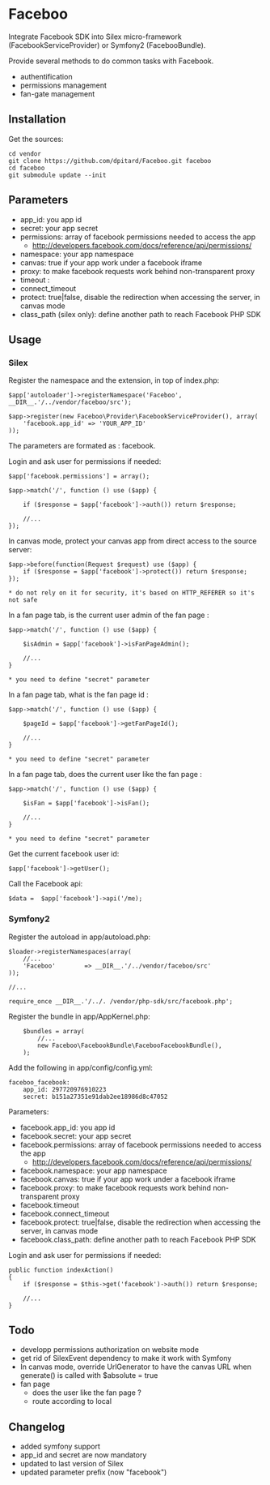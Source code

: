 Faceboo
=======

Integrate Facebook SDK into Silex micro-framework (FacebookServiceProvider) or Symfony2 (FacebooBundle).

Provide several methods to do common tasks with Facebook.
* authentification
* permissions management
* fan-gate management


Installation
------------

Get the sources:

    cd vendor
    git clone https://github.com/dpitard/Faceboo.git faceboo
    cd faceboo
    git submodule update --init

Parameters
----------

* app_id: you app id
* secret: your app secret
* permissions: array of facebook permissions needed to access the app
    * http://developers.facebook.com/docs/reference/api/permissions/
* namespace: your app namespace
* canvas: true if your app work under a facebook iframe
* proxy: to make facebook requests work behind non-transparent proxy
* timeout :
* connect_timeout
* protect: true|false, disable the redirection when accessing the server, in canvas mode
* class_path (silex only): define another path to reach Facebook PHP SDK

Usage
-----

### Silex

Register the namespace and the extension, in top of index.php:

    $app['autoloader']->registerNamespace('Faceboo', __DIR__.'/../vendor/faceboo/src');

    $app->register(new Faceboo\Provider\FacebookServiceProvider(), array(
        'facebook.app_id' => 'YOUR_APP_ID'
    ));

The parameters are formated as : facebook.<NAME>


Login and ask user for permissions if needed:
    
    $app['facebook.permissions'] = array();

    $app->match('/', function () use ($app) {

        if ($response = $app['facebook']->auth()) return $response;

        //...
    });

In canvas mode, protect your canvas app from direct access to the source server:

    $app->before(function(Request $request) use ($app) {
        if ($response = $app['facebook']->protect()) return $response;
    });

    * do not rely on it for security, it's based on HTTP_REFERER so it's not safe

In a fan page tab, is the current user admin of the fan page :

    $app->match('/', function () use ($app) {

        $isAdmin = $app['facebook']->isFanPageAdmin();
        
        //...
    }

    * you need to define "secret" parameter

In a fan page tab, what is the fan page id :

    $app->match('/', function () use ($app) {

        $pageId = $app['facebook']->getFanPageId();
        
        //...
    }

    * you need to define "secret" parameter

In a fan page tab, does the current user like the fan page :

    $app->match('/', function () use ($app) {

        $isFan = $app['facebook']->isFan();
        
        //...
    }

    * you need to define "secret" parameter

Get the current facebook user id:

    $app['facebook']->getUser();

Call the Facebook api:

    $data =  $app['facebook']->api('/me);

### Symfony2

Register the autoload in app/autoload.php:

    $loader->registerNamespaces(array(
        //...
        'Faceboo'        => __DIR__.'/../vendor/faceboo/src'
    ));

    //...

    require_once __DIR__.'/../. /vendor/php-sdk/src/facebook.php';

Register the bundle in app/AppKernel.php:

        $bundles = array(
            //...
            new Faceboo\FacebookBundle\FacebooFacebookBundle(),
        );

Add the following in app/config/config.yml:

    faceboo_facebook:
        app_id: 297720976910223
        secret: b151a27351e91dab2ee18986d8c47052

Parameters:

* facebook.app_id: you app id
* facebook.secret: your app secret
* facebook.permissions: array of facebook permissions needed to access the app
    * http://developers.facebook.com/docs/reference/api/permissions/
* facebook.namespace: your app namespace
* facebook.canvas: true if your app work under a facebook iframe
* facebook.proxy: to make facebook requests work behind non-transparent proxy
* facebook.timeout
* facebook.connect_timeout
* facebook.protect: true|false, disable the redirection when accessing the server, in canvas mode
* facebook.class_path: define another path to reach Facebook PHP SDK

Login and ask user for permissions if needed:
    
    public function indexAction()
    {   
        if ($response = $this->get('facebook')->auth()) return $response;
        
        //...
    }

Todo
----
* developp permissions authorization on website mode
* get rid of SilexEvent dependency to make it work with Symfony
* In canvas mode, override UrlGenerator to have the canvas URL when generate() is called with $absolute = true
* fan page
    * does the user like the fan page ?
    * route according to local

Changelog
---------
* added symfony support
* app_id and secret are now mandatory
* updated to last version of Silex
* updated parameter prefix (now "facebook")